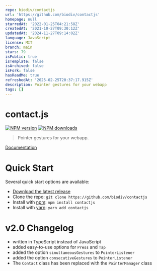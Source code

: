 ```yaml
---
repo: biodiv/contactjs
url: 'https://github.com/biodiv/contactjs'
homepage: null
starredAt: '2022-01-25T04:21:58Z'
createdAt: '2021-10-27T09:30:12Z'
updatedAt: '2024-11-27T09:14:02Z'
language: JavaScript
license: MIT
branch: main
stars: 79
isPublic: true
isTemplate: false
isArchived: false
isFork: false
hasReadMe: true
refreshedAt: '2025-02-25T20:37:17.915Z'
description: Pointer gestures for your webapp
tags: []
---
```


# contact.js

[![NPM version](https://img.shields.io/npm/v/contactjs.svg?style=flat)](https://npmjs.org/package/contactjs)
[![NPM downloads](https://img.shields.io/npm/dm/contactjs.svg?style=flat)](https://npmjs.org/package/contactjs)

> Pointer gestures for your webapp.

[Documentation](https://biodiv.github.io/contactjs/)

# Quick Start

Several quick start options are available:

- [Download the latest release](https://github.com/biodiv/contactjs/releases)
- Clone the repo: `git clone https://github.com/biodiv/contactjs`
- Install with [npm](https://www.npmjs.com/): `npm install contactjs`
- Install with [yarn](https://yarnpkg.com/): `yarn add contactjs`

# v2.0 Changelog
- written in TypeScript instead of JavaScript
- added easy-to-use options for `Press` and `Tap`
- added the option `simultaneousGestures` to `PointerListener`
- added the option `consecutiveGestures` to `PointerListener`
- The `Contact` class has been replaced with the `PointerManager` class
